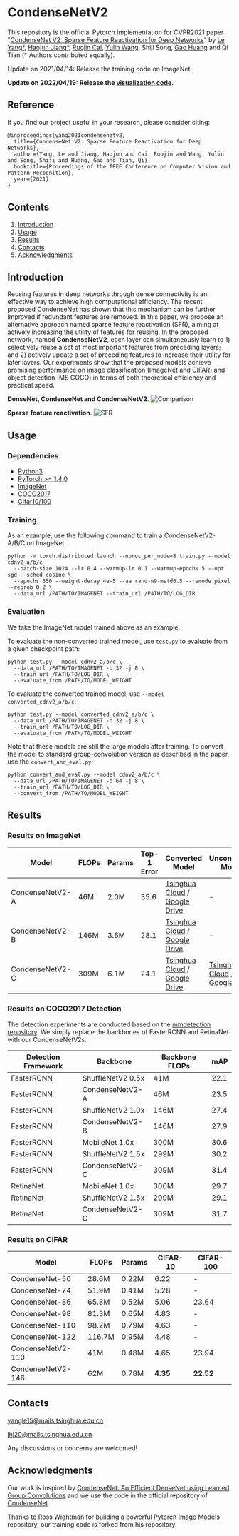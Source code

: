 # CondenseNetV2

This repository is the official Pytorch implementation for CVPR2021 paper "[CondenseNet V2: Sparse Feature Reactivation for Deep Networks](https://arxiv.org/abs/2104.04382)" by [Le Yang\*](https://www.yangle.cc), [Haojun Jiang\*](https://scholar.google.com/citations?user=ULmStp8AAAAJ&hl=en), [Ruojin Cai](https://www.cs.cornell.edu/~ruojin/), [Yulin Wang](https://www.rainforest-wang.cool/), Shiji Song, [Gao Huang](http://www.gaohuang.net/) and Qi Tian (* Authors contributed equally).

Update on 2021/04/14: Release the training code on ImageNet.

**Update on 2022/04/19: Release the [visualization code](./visualize).**

## Reference

If you find our project useful in your research, please consider citing:

```
@inproceedings{yang2021condensenetv2,
  title={CondenseNet V2: Sparse Feature Reactivation for Deep Networks},
  author={Yang, Le and Jiang, Haojun and Cai, Ruojin and Wang, Yulin and Song, Shiji and Huang, Gao and Tian, Qi},
  booktitle={Proceedings of the IEEE Conference on Computer Vision and Pattern Recognition},
  year={2021}
}
```

## Contents

1. [Introduction](#introduction)
2. [Usage](#usage)
3. [Results](#results)
4. [Contacts](#contacts)
5. [Acknowledgments](#acknowledgments)

## Introduction

Reusing features in deep networks through dense connectivity is an effective way to achieve high computational efficiency. The recent proposed CondenseNet has shown that this mechanism can be further improved if redundant features are removed. In this paper, we propose an alternative approach named sparse feature reactivation (SFR), aiming at actively increasing the utility of features for reusing. In the proposed network, named **CondenseNetV2**, each layer can simultaneously learn to 1) selectively reuse a set of most important features from preceding layers; and 2) actively update a set of preceding features to increase their utility for later layers. Our experiments show that the proposed models achieve promising performance on image classification (ImageNet and CIFAR) and object detection (MS COCO) in terms of both theoretical efficiency and practical speed.

**DenseNet, CondenseNet and CondenseNetV2**.
![Comparison](https://raw.githubusercontent.com/jianghaojun/CondenseNetV2/main/figures/figure1.png)

**Sparse feature reactivation**.
![SFR](https://raw.githubusercontent.com/jianghaojun/CondenseNetV2/main/figures/SFR.png)

## Usage

### Dependencies

- [Python3](https://www.python.org/downloads/)
- [PyTorch >= 1.4.0](http://pytorch.org)
- [ImageNet](https://www.image-net.org/challenges/LSVRC/2012/)
- [COCO2017](https://cocodataset.org/#detection-2017)
- [Cifar10/100](https://www.cs.toronto.edu/~kriz/cifar.html)

### Training
As an example, use the following command to train a CondenseNetV2-A/B/C on ImageNet

```
python -m torch.distributed.launch --nproc_per_node=8 train.py --model cdnv2_a/b/c 
  --batch-size 1024 --lr 0.4 --warmup-lr 0.1 --warmup-epochs 5 --opt sgd --sched cosine \
  --epochs 350 --weight-decay 4e-5 --aa rand-m9-mstd0.5 --remode pixel --reprob 0.2 \
  --data_url /PATH/TO/IMAGENET --train_url /PATH/TO/LOG_DIR
```


### Evaluation
We take the ImageNet model trained above as an example.

To evaluate the non-converted trained model, use `test.py` to evaluate from a given checkpoint path:

```
python test.py --model cdnv2_a/b/c \
  --data_url /PATH/TO/IMAGENET -b 32 -j 8 \
  --train_url /PATH/TO/LOG_DIR \
  --evaluate_from /PATH/TO/MODEL_WEIGHT
```

To evaluate the converted trained model, use `--model converted_cdnv2_a/b/c`:

```
python test.py --model converted_cdnv2_a/b/c \
  --data_url /PATH/TO/IMAGENET -b 32 -j 8 \
  --train_url /PATH/TO/LOG_DIR \
  --evaluate_from /PATH/TO/MODEL_WEIGHT
```

Note that these models are still the large models after training. To convert the model to standard group-convolution version as described in the paper, use the `convert_and_eval.py`:

```
python convert_and_eval.py --model cdnv2_a/b/c \
  --data_url /PATH/TO/IMAGENET -b 64 -j 8 \
  --train_url /PATH/TO/LOG_DIR \
  --convert_from /PATH/TO/MODEL_WEIGHT
```

## Results

### Results on ImageNet

| Model | FLOPs | Params | Top-1 Error | Converted Model | Unconverted Model |
|---|---|---|---|---|---|
| CondenseNetV2-A | 46M | 2.0M | 35.6 | [Tsinghua Cloud](https://cloud.tsinghua.edu.cn/smart-link/34933e0e-565b-4633-b1ea-a5266d3d3fcc/) / [Google Drive](https://drive.google.com/file/d/1fhHeAGkdZnOEgv9f-IUCy_uNfc-QHcZ_/view?usp=sharing) | - |
| CondenseNetV2-B | 146M | 3.6M | 28.1 | [Tsinghua Cloud](https://cloud.tsinghua.edu.cn/smart-link/444627eb-a296-458e-9a44-db38aca8a761/) / [Google Drive](https://drive.google.com/file/d/1xFR3GcV1tsGq4tHhPS50XCW7AMnfWs6E/view?usp=sharing) | - |
| CondenseNetV2-C | 309M | 6.1M | 24.1 | [Tsinghua Cloud](https://cloud.tsinghua.edu.cn/smart-link/4625ac39-54b2-48c1-bcbd-c6d21a6b42fa/) / [Google Drive](https://drive.google.com/file/d/1QaK-5KtVeK-d6ip8RMJhJ87dVmPAnWEA/view?usp=sharing) | [Tsinghua Cloud](https://cloud.tsinghua.edu.cn/f/4e4a5246fc6249829ab0/?dl=1) / [Google Drive](https://drive.google.com/file/d/12efJqELir4tzPMP-gdsH3Kl6kc5WeJgf/view?usp=sharing) |

### Results on COCO2017 Detection
The detection experiments are conducted based on the [mmdetection repository](https://github.com/open-mmlab/mmdetection). We simply replace the backbones of FasterRCNN and RetinaNet with our CondenseNetV2s.

| Detection Framework | Backbone | Backbone FLOPs | mAP |
|---|---|---|---|
| FasterRCNN | ShuffleNetV2 0.5x | 41M | 22.1 |
| FasterRCNN | CondenseNetV2-A | 46M | 23.5 |
| FasterRCNN | ShuffleNetV2 1.0x | 146M | 27.4 |
| FasterRCNN | CondenseNetV2-B | 146M | 27.9 |
| FasterRCNN | MobileNet 1.0x | 300M | 30.6 |
| FasterRCNN | ShuffleNetV2 1.5x | 299M | 30.2 |
| FasterRCNN | CondenseNetV2-C | 309M | 31.4 |
| RetinaNet  | MobileNet 1.0x | 300M | 29.7 |
| RetinaNet  | ShuffleNetV2 1.5x | 299M | 29.1 |
| RetinaNet  | CondenseNetV2-C | 309M | 31.7 |

### Results on CIFAR

| Model | FLOPs | Params | CIFAR-10 | CIFAR-100 |
|---|---|---|---|---|
| CondenseNet-50 | 28.6M | 0.22M | 6.22 | - |
| CondenseNet-74 | 51.9M | 0.41M | 5.28 | - |
| CondenseNet-86 | 65.8M | 0.52M | 5.06 | 23.64 |
| CondenseNet-98 | 81.3M | 0.65M | 4.83 | - |
| CondenseNet-110 | 98.2M | 0.79M | 4.63 | - |
| CondenseNet-122 | 116.7M | 0.95M | 4.48 | - |
| CondenseNetV2-110 | 41M | 0.48M | 4.65 | 23.94 |
| CondenseNetV2-146 | 62M | 0.78M | **4.35** | **22.52** |

## Contacts
yangle15@mails.tsinghua.edu.cn

jhj20@mails.tsinghua.edu.cn

Any discussions or concerns are welcomed!

## Acknowledgments

Our work is inspired by [CondenseNet: An Efficient DenseNet using Learned Group Convolutions](https://arxiv.org/abs/1711.09224) and we use the code in the official repository of [CondenseNet](https://github.com/ShichenLiu/CondenseNet).

Thanks to Ross Wightman for building a powerful [Pytorch Image Models](https://github.com/rwightman/pytorch-image-models) repository, our training code is forked from his repository.
